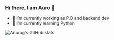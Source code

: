 ### Hi there, I am Auro 👋


- 🔭 I’m currently working as P.O and backend dev
- 🌱 I’m currently learning Python

![Anurag's GitHub stats](https://github-readme-stats.vercel.app/api?username=aurojr&show_icons=true&theme=radical)
